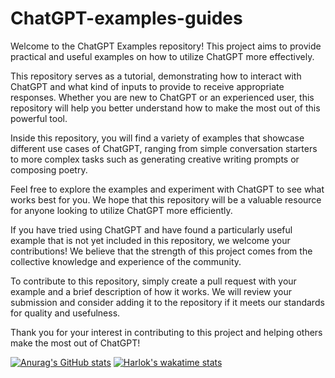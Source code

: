# ChatGPT-examples-guides

Welcome to the ChatGPT Examples repository! This project aims to provide practical and useful examples on how to utilize ChatGPT more effectively.

This repository serves as a tutorial, demonstrating how to interact with ChatGPT and what kind of inputs to provide to receive appropriate responses. Whether you are new to ChatGPT or an experienced user, this repository will help you better understand how to make the most out of this powerful tool.

Inside this repository, you will find a variety of examples that showcase different use cases of ChatGPT, ranging from simple conversation starters to more complex tasks such as generating creative writing prompts or composing poetry.

Feel free to explore the examples and experiment with ChatGPT to see what works best for you. We hope that this repository will be a valuable resource for anyone looking to utilize ChatGPT more efficiently.

If you have tried using ChatGPT and have found a particularly useful example that is not yet included in this repository, we welcome your contributions! We believe that the strength of this project comes from the collective knowledge and experience of the community.

To contribute to this repository, simply create a pull request with your example and a brief description of how it works. We will review your submission and consider adding it to the repository if it meets our standards for quality and usefulness.

Thank you for your interest in contributing to this project and helping others make the most out of ChatGPT!

[![Anurag's GitHub stats](https://github-readme-stats.vercel.app/api?username=apurvagandhi)](https://github.com/anuraghazra/github-readme-stats)
[![Harlok's wakatime stats](https://github-readme-stats.vercel.app/api/wakatime?username=ChatGPT-examples-guides)](https://github.com/anuraghazra/github-readme-stats)


